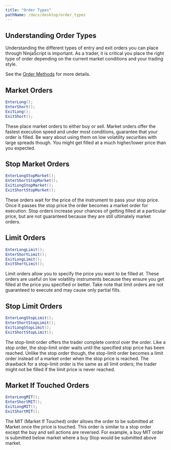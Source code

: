 ```yaml
---
title: "Order Types"
pathName: /docs/desktop/order_types
---
```


## Understanding Order Types

Understanding the different types of entry and exit orders you can place through NinjaScript is important. As a trader, it is critical you place the right type of order depending on the current market conditions and your trading style.

See the [Order Methods](/docs/desktop/order_methods) for more details.

## Market Orders

```csharp
EnterLong();
EnterShort();
ExitLong();
ExitShort();
```

These place market orders to either buy or sell. Market orders offer the fastest execution speed and under most conditions, guarantee that your order is filled. Be wary about using them on low volatility securities with large spreads though. You might get filled at a much higher/lower price than you expected.

## Stop Market Orders

```csharp
EnterLongStopMarket();
EnterShortStopMarket();
ExitLongStopMarket();
ExitShortStopMarket();
```

These orders wait for the price of the instrument to pass your stop price. Once it passes the stop price the order becomes a market order for execution. Stop orders increase your chances of getting filled at a particular price, but are not guaranteed because they are still ultimately market orders.

## Limit Orders

```csharp
EnterLongLimit();
EnterShortLimit();
ExitLongLimit();
ExitShortLimit();
```

Limit orders allow you to specify the price you want to be filled at. These orders are useful on low volatility instruments because they ensure you get filled at the price you specified or better. Take note that limit orders are not guaranteed to execute and may cause only partial fills.

## Stop Limit Orders

```csharp
EnterLongStopLimit();
EnterShortStopLimit();
ExitLongStopLimit();
ExitShortStopLimit();
```

The stop-limit order offers the trader complete control over the order. Like a stop order, the stop-limit order waits until the specified stop price has been reached. Unlike the stop order though, the stop-limit order becomes a limit order instead of a market order when the stop price is reached. The drawback for a stop-limit order is the same as all limit orders; the trader might not be filled if the limit price is never reached.

## Market If Touched Orders

```csharp
EnterLongMIT();
EnterShortMIT();
ExitLongMIT();
ExitShortMIT();
```

The MIT (Market If Touched) order allows the order to be submitted at Market once the price is touched. This order is similar to a stop order except the buy and sell actions are reversed. For example, a buy MIT order is submitted below market where a buy Stop would be submitted above market.

